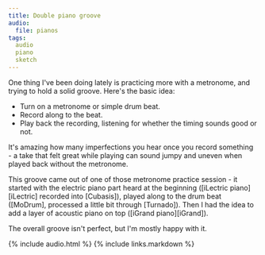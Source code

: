 ```yaml
---
title: Double piano groove
audio:
  file: pianos
tags:
  audio
  piano
  sketch
---
```

One thing I've been doing lately is practicing more with a metronome, and trying to hold a solid groove. Here's the basic idea:

* Turn on a metronome or simple drum beat.
* Record along to the beat.
* Play back the recording, listening for whether the timing sounds good or not.

It's amazing how many imperfections you hear once you record something - a take that felt great while playing can sound jumpy and uneven when played back without the metronome.

This groove came out of one of those metronome practice session - it started with the electric piano part heard at the beginning ([iLectric piano][iLectric] recorded into [Cubasis]), played along to the drum beat ([MoDrum], processed a little bit through [Turnado]). Then I had the idea to add a layer of acoustic piano on top ([iGrand piano][iGrand]).

The overall groove isn't perfect, but I'm mostly happy with it.


{% include audio.html %}
{% include links.markdown %}
